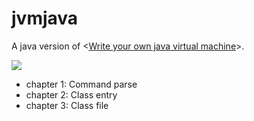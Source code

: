 # jvmjava
A java version of <[Write your own java virtual machine][1]>.

![](https://images-cn.ssl-images-amazon.com/images/I/51drSx24-CL._SX381_BO1,204,203,200_.jpg)

- chapter 1: Command parse
- chapter 2: Class entry
- chapter 3: Class file

[1]: https://www.amazon.com/Write-their-Virtual-Machine-Chinese/dp/7111534131/ref=sr_1_fkmr0_2?ie=UTF8&qid=1489912999&sr=8-2-fkmr0&keywords=write+your+own+java+virtual+machine
